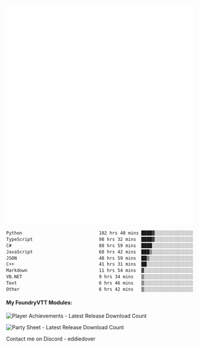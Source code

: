 
![](https://raw.githubusercontent.com/eddiedover/ghstats/master/generated/overview.svg)
![](https://raw.githubusercontent.com/eddiedover/ghstats/master/generated/languages.svg)

<!--START_SECTION:waka-->

```txt
Python                             102 hrs 40 mins ████▓░░░░░░░░░░░░░░░░░░░░   19.19 %
TypeScript                         98 hrs 32 mins  ████▓░░░░░░░░░░░░░░░░░░░░   18.41 %
C#                                 88 hrs 59 mins  ████░░░░░░░░░░░░░░░░░░░░░   16.63 %
JavaScript                         68 hrs 42 mins  ███▒░░░░░░░░░░░░░░░░░░░░░   12.84 %
JSON                               48 hrs 59 mins  ██▒░░░░░░░░░░░░░░░░░░░░░░   09.16 %
C++                                41 hrs 31 mins  ██░░░░░░░░░░░░░░░░░░░░░░░   07.76 %
Markdown                           11 hrs 54 mins  ▓░░░░░░░░░░░░░░░░░░░░░░░░   02.23 %
VB.NET                             9 hrs 34 mins   ▒░░░░░░░░░░░░░░░░░░░░░░░░   01.79 %
Text                               6 hrs 46 mins   ▒░░░░░░░░░░░░░░░░░░░░░░░░   01.26 %
Other                              6 hrs 42 mins   ▒░░░░░░░░░░░░░░░░░░░░░░░░   01.25 %
```

<!--END_SECTION:waka-->

#### My FoundryVTT Modules:

  ![Player Achievements - Latest Release Download Count](https://img.shields.io/badge/dynamic/json?label=Player%20Achievements%20-%20Downloads@latest&query=assets%5B1%5D.download_count&url=https%3A%2F%2Fapi.github.com%2Frepos%2FEddieDover%2Ffvtt-player-achievements%2Freleases%2Flatest)

  ![Party Sheet - Latest Release Download Count](https://img.shields.io/badge/dynamic/json?label=Party%20Sheet%20-%20Downloads@latest&query=assets%5B1%5D.download_count&url=https%3A%2F%2Fapi.github.com%2Frepos%2FEddieDover%2Ffvtt-party-sheet%2Freleases%2Flatest)

<a rel="me" href="https://techhub.social/@EddieDover"></a>

Contact me on Discord - eddiedover
